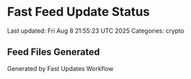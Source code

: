 # Fast Feed Update Status
Last updated: Fri Aug  8 21:55:23 UTC 2025
Categories: crypto

## Feed Files Generated

Generated by Fast Updates Workflow
